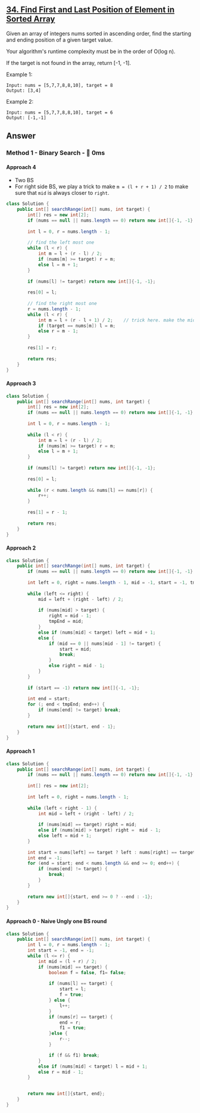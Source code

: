 ## [34. Find First and Last Position of Element in Sorted Array](https://leetcode.com/problems/find-first-and-last-position-of-element-in-sorted-array/)

Given an array of integers nums sorted in ascending order, find the starting and ending position of a given target value.

Your algorithm's runtime complexity must be in the order of O(log n).

If the target is not found in the array, return [-1, -1].

Example 1:
```
Input: nums = [5,7,7,8,8,10], target = 8
Output: [3,4]
```
Example 2:
```
Input: nums = [5,7,7,8,8,10], target = 6
Output: [-1,-1]
```

## Answer
### Method 1 - Binary Search - :rocket: 0ms
#### Approach 4
- Two BS
- For right side BS, we play a trick to make `m = (l + r + 1) / 2` to make sure that `mid` is always closer to `right`.

```java
class Solution {
    public int[] searchRange(int[] nums, int target) {
        int[] res = new int[2];
        if (nums == null || nums.length == 0) return new int[]{-1, -1};
        
        int l = 0, r = nums.length - 1;
        
        // find the left most one
        while (l < r) {
            int m = l + (r - l) / 2;
            if (nums[m] >= target) r = m;
            else l = m + 1;
        }
        
        if (nums[l] != target) return new int[]{-1, -1};
        
        res[0] = l;
        
        // find the right most one
        r = nums.length - 1;
        while (l < r) {
            int m = l + (r - l + 1) / 2;    // trick here. make the mid closer to right
            if (target == nums[m]) l = m;
            else r = m - 1;
        }
        
        res[1] = r;
        
        return res;
    }
}
```

#### Approach 3

```java
class Solution {
    public int[] searchRange(int[] nums, int target) {
        int[] res = new int[2];
        if (nums == null || nums.length == 0) return new int[]{-1, -1};
        
        int l = 0, r = nums.length - 1;
        
        while (l < r) {
            int m = l + (r - l) / 2;
            if (nums[m] >= target) r = m;
            else l = m + 1;
        }
        
        if (nums[l] != target) return new int[]{-1, -1};
        
        res[0] = l;
        
        while (r < nums.length && nums[l] == nums[r]) {
            r++;
        }
        
        res[1] = r - 1;
        
        return res;
    }
}
```

#### Approach 2

```java
class Solution {
    public int[] searchRange(int[] nums, int target) {
        if (nums == null || nums.length == 0) return new int[]{-1, -1};
        
        int left = 0, right = nums.length - 1, mid = -1, start = -1, tmpEnd = nums.length;
        
        while (left <= right) {
            mid = left + (right - left) / 2;
            
            if (nums[mid] > target) {
                right = mid - 1;
                tmpEnd = mid;
            }
            else if (nums[mid] < target) left = mid + 1;
            else {
                if (mid == 0 || nums[mid - 1] != target) {
                    start = mid;
                    break;
                }
                else right = mid - 1;
            }
        }
        
        if (start == -1) return new int[]{-1, -1};
        
        int end = start;
        for (; end < tmpEnd; end++) {
            if (nums[end] != target) break;
        }
        
        return new int[]{start, end - 1};
    }
}
```
#### Approach 1
```java
class Solution {
    public int[] searchRange(int[] nums, int target) {
        if (nums == null || nums.length == 0) return new int[]{-1, -1};
        
        int[] res = new int[2];
        
        int left = 0, right = nums.length - 1;
        
        while (left < right - 1) {
            int mid = left + (right - left) / 2;
            
            if (nums[mid] == target) right = mid;
            else if (nums[mid] > target) right =  mid - 1;
            else left = mid + 1;
        }
        
        int start = nums[left] == target ? left : nums[right] == target ? right : -1;
        int end = -1;
        for (end = start; end < nums.length && end >= 0; end++) {
            if (nums[end] != target) {
                break;
            }
        }
        
        return new int[]{start, end >= 0 ? --end : -1};
    }
}
```
#### Approach 0 - Naive Ungly one BS round
```java
class Solution {
    public int[] searchRange(int[] nums, int target) {
        int l = 0, r = nums.length - 1;
        int start = -1, end = -1;
        while (l <= r) {
            int mid = (l + r) / 2;
            if (nums[mid] == target) {
                boolean f = false, f1= false;
                
                if (nums[l] == target) {
                    start = l;
                    f = true;
                } else {
                    l++;
                }
                if (nums[r] == target) {
                    end = r;
                    f1 = true;
                }else {
                    r--;
                }

                if (f && f1) break;
            }
            else if (nums[mid] < target) l = mid + 1;
            else r = mid - 1;
        }
        

        return new int[]{start, end};
    }
}
```
